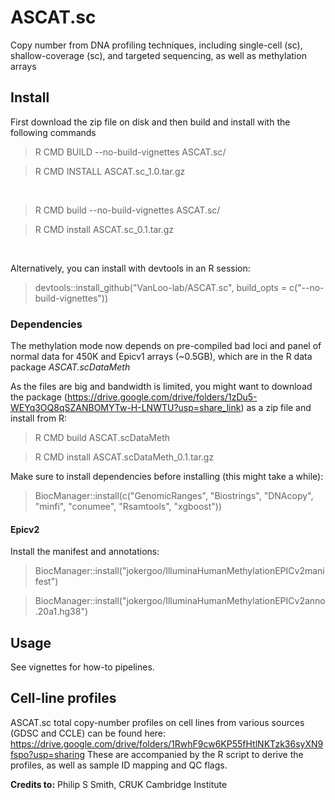 # ASCAT.sc
Copy number from DNA profiling techniques, including single-cell (sc),
shallow-coverage (sc), and targeted sequencing, as well as methylation arrays


## Install

First download the zip file on disk and then build and install with the following commands

> R CMD BUILD --no-build-vignettes ASCAT.sc/ 

> R CMD INSTALL ASCAT.sc_1.0.tar.gz 
<br>

> R CMD build --no-build-vignettes ASCAT.sc/ 

> R CMD install ASCAT.sc_0.1.tar.gz 
<br>

Alternatively, you can install with devtools in an R session:

> devtools::install_github("VanLoo-lab/ASCAT.sc", build_opts = c("--no-build-vignettes"))

### Dependencies 

The methylation mode now depends on pre-compiled bad loci and panel of
normal data for 450K and Epicv1 arrays (~0.5GB),
which are in the R data package *ASCAT.scDataMeth*

As the files are big and bandwidth is limited, you might want to download the package
(https://drive.google.com/drive/folders/1zDu5-WEYq3OQ8qSZANBOMYTw-H-LNWTU?usp=share_link) as a zip file and
install from R:

> R CMD build ASCAT.scDataMeth

> R CMD install ASCAT.scDataMeth_0.1.tar.gz

Make sure to install dependencies before installing (this might take a while):

> BiocManager::install(c("GenomicRanges", "Biostrings", "DNAcopy", "minfi", "conumee", "Rsamtools", "xgboost"))

#### Epicv2

Install the manifest and annotations:

> BiocManager::install("jokergoo/IlluminaHumanMethylationEPICv2manifest")

> BiocManager::install("jokergoo/IlluminaHumanMethylationEPICv2anno.20a1.hg38")

## Usage

See vignettes for how-to pipelines.


## Cell-line profiles

ASCAT.sc total copy-number profiles on cell lines from various sources (GDSC and CCLE) can be found here:
https://drive.google.com/drive/folders/1RwhF9cw6KP55fHtlNKTzk36syXN9fspo?usp=sharing
These are accompanied by the R script to derive the profiles, as well as sample ID mapping and QC flags.

**Credits to:** Philip S Smith, CRUK Cambridge Institute

